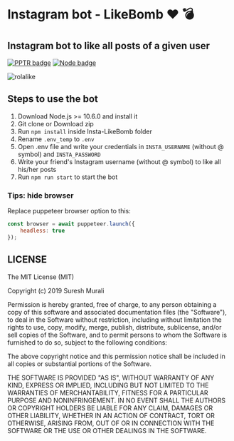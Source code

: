 # Instagram bot - LikeBomb ❤️ 💣

## Instagram bot to like all posts of a given user

[![PPTR badge](https://img.shields.io/badge/powered%20by-puppeteer-46aef7.svg)](https://pptr.dev) [![Node badge](https://img.shields.io/badge/node-10.6.0-brightgreen.svg)](https://nodejs.org/en/)

![rolalike](https://user-images.githubusercontent.com/8108361/46649458-f51c6800-cb4d-11e8-8abe-1c9f2774bf7e.gif)

## Steps to use the bot

1. Download Node.js >= 10.6.0 and install it
2. Git clone or Download zip
3. Run `npm install` inside Insta-LikeBomb folder
4. Rename `.env_temp` to `.env`
5. Open .env file and write your credentials in `INSTA_USERNAME` (without @ symbol) and `INSTA_PASSWORD`
6. Write your friend's Instagram username (without @ symbol) to like all his/her posts
7. Run `npm run start` to start the bot

### Tips: hide browser

Replace puppeteer browser option to this:

```javascript
const browser = await puppeteer.launch({
    headless: true
});
```

## LICENSE

The MIT License (MIT)

Copyright (c) 2019 Suresh Murali

Permission is hereby granted, free of charge, to any person obtaining a copy
of this software and associated documentation files (the "Software"), to deal
in the Software without restriction, including without limitation the rights
to use, copy, modify, merge, publish, distribute, sublicense, and/or sell
copies of the Software, and to permit persons to whom the Software is
furnished to do so, subject to the following conditions:

The above copyright notice and this permission notice shall be included in all
copies or substantial portions of the Software.

THE SOFTWARE IS PROVIDED "AS IS", WITHOUT WARRANTY OF ANY KIND, EXPRESS OR
IMPLIED, INCLUDING BUT NOT LIMITED TO THE WARRANTIES OF MERCHANTABILITY,
FITNESS FOR A PARTICULAR PURPOSE AND NONINFRINGEMENT. IN NO EVENT SHALL THE
AUTHORS OR COPYRIGHT HOLDERS BE LIABLE FOR ANY CLAIM, DAMAGES OR OTHER
LIABILITY, WHETHER IN AN ACTION OF CONTRACT, TORT OR OTHERWISE, ARISING FROM,
OUT OF OR IN CONNECTION WITH THE SOFTWARE OR THE USE OR OTHER DEALINGS IN THE
SOFTWARE.
